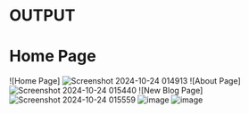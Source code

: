 # OUTPUT
# Home Page
![Home Page] ![Screenshot 2024-10-24 014913](https://github.com/user-attachments/assets/b64c0a67-c37d-4e4a-9a78-419fda11c1e8)
![About Page] ![Screenshot 2024-10-24 015440](https://github.com/user-attachments/assets/9fd22cbc-e9fd-4f0d-9830-6cce10ff598b)
![New Blog Page] ![Screenshot 2024-10-24 015559](https://github.com/user-attachments/assets/dfd825bb-420f-41c0-82d8-9c3dc2bcaee3)
![image](https://github.com/user-attachments/assets/2b0ecc31-c455-479d-94f7-7626ff548031)
![image](https://github.com/user-attachments/assets/edf71f1c-6717-44da-91af-ae6aa97de5ad)

